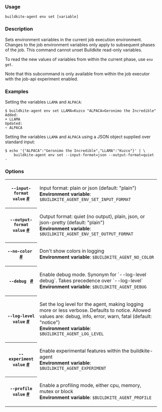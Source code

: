 <!--
  _____   ____    _   _  ____ _______   ______ _____ _____ _______
 |  __ \ / __ \  | \ | |/ __ \__   __| |  ____|  __ \_   _|__   __|
 | |  | | |  | | |  \| | |  | | | |    | |__  | |  | || |    | |
 | |  | | |  | | | . ` | |  | | | |    |  __| | |  | || |    | |
 | |__| | |__| | | |\  | |__| | | |    | |____| |__| || |_   | |
 |_____/ \____/  |_| \_|\____/  |_|    |______|_____/_____|  |_|

This file is auto-generated by scripts/update-agent-help.sh, please update the
agent CLI help in https://github.com/buildkite/agent and run the generation
script.

-->

### Usage

`buildkite-agent env set [variable]`

### Description
Sets environment variables in the current job execution environment.
Changes to the job environment variables only apply to subsequent phases of the job.
This command cannot unset Buildkite read-only variables.

To read the new values of variables from within the current phase, use `env get`.

Note that this subcommand is only available from within the job executor with the job-api experiment enabled.

### Examples

Setting the variables `LLAMA` and `ALPACA`:

```shell
$ buildkite-agent env set LLAMA=Kuzco "ALPACA=Geronimo the Incredible"
Added:
+ LLAMA
Updated:
~ ALPACA
```

Setting the variables `LLAMA` and `ALPACA` using a JSON object supplied over standard input:

```shell
$ echo '{"ALPACA":"Geronimo the Incredible","LLAMA":"Kuzco"}' | \
    buildkite-agent env set --input-format=json --output-format=quiet -
```

### Options

<!-- vale off -->

<table class="Docs__attribute__table">
<tr id="input-format"><th><code>--input-format value</code> <a class="Docs__attribute__link" href="#input-format">#</a></th><td><p>Input format: plain or json (default: "plain")<br /><strong>Environment variable</strong>: <code>$BUILDKITE_AGENT_ENV_SET_INPUT_FORMAT</code></p></td></tr>
<tr id="output-format"><th><code>--output-format value</code> <a class="Docs__attribute__link" href="#output-format">#</a></th><td><p>Output format: quiet (no output), plain, json, or json-pretty (default: "plain")<br /><strong>Environment variable</strong>: <code>$BUILDKITE_AGENT_ENV_SET_OUTPUT_FORMAT</code></p></td></tr>
<tr id="no-color"><th><code>--no-color </code> <a class="Docs__attribute__link" href="#no-color">#</a></th><td><p>Don't show colors in logging<br /><strong>Environment variable</strong>: <code>$BUILDKITE_AGENT_NO_COLOR</code></p></td></tr>
<tr id="debug"><th><code>--debug </code> <a class="Docs__attribute__link" href="#debug">#</a></th><td><p>Enable debug mode. Synonym for `--log-level debug`. Takes precedence over `--log-level`<br /><strong>Environment variable</strong>: <code>$BUILDKITE_AGENT_DEBUG</code></p></td></tr>
<tr id="log-level"><th><code>--log-level value</code> <a class="Docs__attribute__link" href="#log-level">#</a></th><td><p>Set the log level for the agent, making logging more or less verbose. Defaults to notice. Allowed values are: debug, info, error, warn, fatal (default: "notice")<br /><strong>Environment variable</strong>: <code>$BUILDKITE_AGENT_LOG_LEVEL</code></p></td></tr>
<tr id="experiment"><th><code>--experiment value</code> <a class="Docs__attribute__link" href="#experiment">#</a></th><td><p>Enable experimental features within the buildkite-agent<br /><strong>Environment variable</strong>: <code>$BUILDKITE_AGENT_EXPERIMENT</code></p></td></tr>
<tr id="profile"><th><code>--profile value</code> <a class="Docs__attribute__link" href="#profile">#</a></th><td><p>Enable a profiling mode, either cpu, memory, mutex or block<br /><strong>Environment variable</strong>: <code>$BUILDKITE_AGENT_PROFILE</code></p></td></tr>
</table>

<!-- vale on -->

